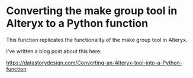 # Converting the make group tool in Alteryx to a Python function

This function replicates the functionality of the make group tool in Alteryx.

I've written a blog post about this here:

https://datastorydesign.com/Converting-an-Alteryx-tool-into-a-Python-function